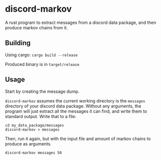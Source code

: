 # discord-markov
A rust program to extract messages from a discord data package, and then produce markov chains from it.

## Building
Using cargo:
`cargo build --release`

Produced binary is in `target/release`

## Usage
Start by creating the message dump.

`discord-markov` assumes the current working directory is the `messages` directory of your discord data package.
Without any arguments, the program will just extract all the messages it can find, and write them to standard output. Write that to a file:

```shell
cd my_data_package/messages
discord-markov > messages
```

Then, run it again, but with the input file and amount of markov chains to produce as arguments.
```shell
discord-markov messages 50
```

